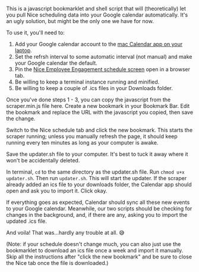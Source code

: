 This is a javascript bookmarklet and shell script that will (theoretically) let you pull Nice scheduling data into your Google calendar automatically. It's an ugly solution, but might be the only one we have for now. 

To use it, you'll need to:

1. Add your Google calendar account to the [mac Calendar app on your laptop](https://support.google.com/calendar/answer/99358?hl=en&co=GENIE.Platform%3DDesktop).
2. Set the refrsh interval to some automatic interval (not manual) and make your Google calendar the default.
3. Pin the [Nice Employee Engagement schedule screen](https://portal.shopify-eem.nicecloudsvc.com/agent/dashboard) open in a browser tab.
4. Be willing to keep a terminal instance running and minified.
5. Be willing to keep a couple of .ics files in your Downloads folder.

Once you've done steps 1 - 3, you can copy the javascript from the scraper.min.js file here. Create a new bookmark in your Bookmark Bar. Edit the bookmark and replace the URL with the javascript you copied, then save the change.

Switch to the Nice schedule tab and click the new bookmark. This starts the scraper running; unless you manually refresh the page, it should keep running every ten minutes as long as your computer is awake. 

Save the updater.sh file to your computer. It's best to tuck it away where it won't be accidentally deleted. 

In terminal, `cd` to the same directory as the updater.sh file. Run `chmod u+x updater.sh`. Then run `updater.sh`. This will start the updater. If the scraper already added an ics file to your downloads folder, the Calendar app should open and ask you to import it. Click okay. 

If everything goes as expected, Calendar should sync all these new events to your Google calendar. Meanwhile, our two scripts should be checking for changes in the background, and, if there are any, asking you to import the updated .ics file. 

And voila! That was...hardly any trouble at all. 😅

(Note: if your schedule doesn't change much, you can also just use the bookmarklet to download an ics file once a week and import it manually. Skip all the instructions after "click the new bookmark" and be sure to close the Nice tab once the file is downloaded.)
